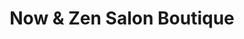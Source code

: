 ---
title: "Now & Zen Salon Boutique"
url: /pleasant-hill/now-and-zen-salon-boutique/
shop: beauty
---
